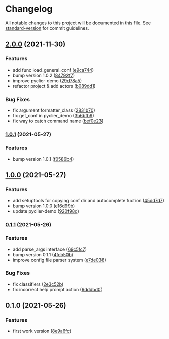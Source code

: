 # Changelog

All notable changes to this project will be documented in this file. See [standard-version](https://github.com/conventional-changelog/standard-version) for commit guidelines.

## [2.0.0](https://github.com/zhangxianbing/pyclier/compare/v1.0.1...v2.0.0) (2021-11-30)


### Features

* add func load_general_conf ([e9ca744](https://github.com/zhangxianbing/pyclier/commit/e9ca7440a039f36fdab4450e081e6625ac5a4b8f))
* bump version 1.0.2 ([84792f7](https://github.com/zhangxianbing/pyclier/commit/84792f7e0d508750fd5f9ed359c18d67e2da7389))
* improve pyclier-demo ([29d78a5](https://github.com/zhangxianbing/pyclier/commit/29d78a598c10358974527ba8530111567ba99503))
* refactor project & add actors ([b089dd1](https://github.com/zhangxianbing/pyclier/commit/b089dd1399e34f5b7e2c1f188294291d9a320899))


### Bug Fixes

* fix argument formatter_class ([2831b70](https://github.com/zhangxianbing/pyclier/commit/2831b70ac633d45e783aef785c9d899e1c0d3411))
* fix get_conf in pyclier_demo ([3b6bfb9](https://github.com/zhangxianbing/pyclier/commit/3b6bfb9bb2e345417910580e570da8b2eb2e80c1))
* fix way to catch command name ([bef0e23](https://github.com/zhangxianbing/pyclier/commit/bef0e239212de1439476c43724bbd4eff632d6bf))

### [1.0.1](https://github.com/zhangxianbing/pyclier/compare/v1.0.0...v1.0.1) (2021-05-27)


### Features

* bump version 1.0.1 ([f0586b4](https://github.com/zhangxianbing/pyclier/commit/f0586b4042dd85c4c4f8f1b3d191f75e2c873046))

## [1.0.0](https://github.com/zhangxianbing/pyclier/compare/v0.1.1...v1.0.0) (2021-05-27)


### Features

* add setuptools for copying conf dir and autocomplete fuction ([45dd7d7](https://github.com/zhangxianbing/pyclier/commit/45dd7d76888d5486a1a3dd683ae090914a786e04))
* bump version 1.0.0 ([e16d99b](https://github.com/zhangxianbing/pyclier/commit/e16d99b06030f9b33c4ebd0177d504ed42a7f721))
* update pyclier-demo ([920f98d](https://github.com/zhangxianbing/pyclier/commit/920f98d9797189276c5d3747c1c1357de1a1b7ca))

### [0.1.1](https://github.com/zhangxianbing/pyclier/compare/v0.1.0...v0.1.1) (2021-05-26)


### Features

* add parse_args interface ([69c5fc7](https://github.com/zhangxianbing/pyclier/commit/69c5fc7cb139439acab0c791590a8edec5771621))
* bump version 0.1.1 ([4fcb50b](https://github.com/zhangxianbing/pyclier/commit/4fcb50b2c7b198851d17e3eb26e1c6bdb733eeab))
* improve config file parser system ([e7de038](https://github.com/zhangxianbing/pyclier/commit/e7de038740dbf4f560b7e380786ad6c474dcfb47))


### Bug Fixes

* fix classifiers ([2e3c52b](https://github.com/zhangxianbing/pyclier/commit/2e3c52b3cb48675f1463b79f05a7bbc385b37fa4))
* fix incorrect help prompt action ([6dddbd0](https://github.com/zhangxianbing/pyclier/commit/6dddbd0979273f4ffce749a9f76012344cdfc3fb))

## 0.1.0 (2021-05-26)


### Features

* first work version ([8e9a6fc](https://github.com/zhangxianbing/pyclier/commit/8e9a6fc8f62418c3d4524f8d3f6ae7c5f564d197))
